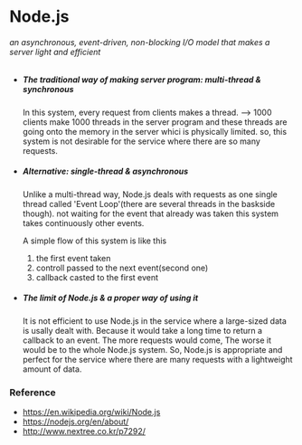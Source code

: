 # Node.js
###### an asynchronous, event-driven, non-blocking I/O model that makes a server light and efficient

- ##### The traditional way of making server program: multi-thread & synchronous
  In this system, every request from clients makes a thread. --> 1000 clients make 1000 threads in the server program
  and these threads are going onto the memory in the server whici is physically limited.
  so, this system is not desirable for the service where there are so many requests.

- ##### Alternative: single-thread & asynchronous
  Unlike a multi-thread way, Node.js deals with requests as one single thread called 'Event Loop'(there are several threads in the baskside though).
  not waiting for the event that already was taken this system takes continuously other events.

  A simple flow of this system is like this
  1. the first event taken
  2. controll passed to the next event(second one)
  3. callback casted to the first event

- ##### The limit of Node.js & a proper way of using it
  It is not efficient to use Node.js in the service where a large-sized data is usally dealt with.
  Because it would take a long time to return a callback to an event. The more requests would come, The worse it would be
  to the whole Node.js system.
  So, Node.js is appropriate and perfect for the service where there are many requests with a lightweight amount of data.

### Reference
* https://en.wikipedia.org/wiki/Node.js
* https://nodejs.org/en/about/
* http://www.nextree.co.kr/p7292/
